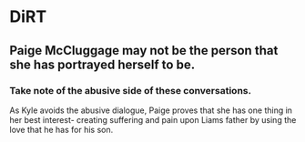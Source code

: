 # DiRT

## Paige McCluggage may not be the person that she has portrayed herself to be. 

### Take note of the abusive side of these conversations. 
As Kyle avoids the abusive dialogue, Paige proves that she has one thing in her best interest-
creating suffering and pain upon Liams father by using the love that he has for his son. 

